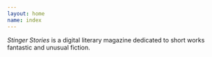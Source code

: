 ```yaml
---
layout: home
name: index
---
```


<i>Stinger Stories</i> is a digital literary magazine dedicated to short works fantastic and unusual fiction.